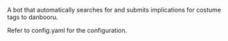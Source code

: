 A bot that automatically searches for and submits implications for costume tags to danbooru.


Refer to config.yaml for the configuration.
